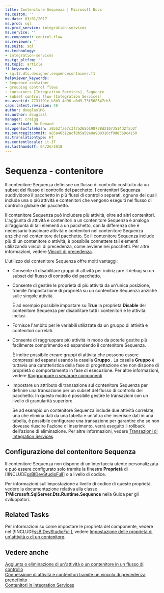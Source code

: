 ```yaml
---
title: Contenitore Sequenza | Microsoft Docs
ms.custom: ''
ms.date: 03/01/2017
ms.prod: sql
ms.prod_service: integration-services
ms.service: ''
ms.component: control-flow
ms.reviewer: ''
ms.suite: sql
ms.technology:
- integration-services
ms.tgt_pltfrm: ''
ms.topic: article
f1_keywords:
- sql13.dts.designer.sequencecontainer.f1
helpviewer_keywords:
- Sequence container
- grouping control flows
- containers [Integration Services], Sequence
- subset control flow [Integration Services]
ms.assetid: 7731f91e-b8b3-4d96-a0d9-73f568547cb3
caps.latest.revision: 48
author: douglaslMS
ms.author: douglasl
manager: craigg
ms.workload: On Demand
ms.openlocfilehash: a05b2fa67c3f7a265b198738d21073514d2f5b2f
ms.sourcegitcommit: a85a46312acf8b5a59a8a900310cf088369c4150
ms.translationtype: HT
ms.contentlocale: it-IT
ms.lasthandoff: 04/26/2018
---
```

# <a name="sequence-container"></a>Sequenza - contenitore
  Il contenitore Sequenza definisce un flusso di controllo costituito da un subset del flusso di controllo del pacchetto. I contenitori Sequenza suddividono il pacchetto in più flussi di controllo separati, ognuno dei quali include una o più attività e contenitori che vengono eseguiti nel flusso di controllo globale del pacchetto.  
  
 Il contenitore Sequenza può includere più attività, oltre ad altri contenitori. L'aggiunta di attività e contenitori a un contenitore Sequenza è analoga all'aggiunta di tali elementi a un pacchetto, con la differenza che è necessario trascinare attività e contenitori nel contenitore Sequenza anziché nel contenitore del pacchetto. Se il contenitore Sequenza include più di un contenitore o attività, è possibile connettere tali elementi utilizzando vincoli di precedenza, come avviene nei pacchetti. Per altre informazioni, vedere [Vincoli di precedenza](../../integration-services/control-flow/precedence-constraints.md).  
  
 L'utilizzo del contenitore Sequenza offre molti vantaggi:  
  
-   Consente di disabilitare gruppi di attività per indirizzare il debug su un subset del flusso di controllo del pacchetto.  
  
-   Consente di gestire le proprietà di più attività da un'unica posizione, tramite l'impostazione di proprietà su un contenitore Sequenza anziché sulle singole attività.  
  
     È ad esempio possibile impostare su **True** la proprietà **Disable** del contenitore Sequenza per disabilitare tutti i contenitori e le attività inclusi.  
  
-   Fornisce l'ambito per le variabili utilizzate da un gruppo di attività e contenitori correlati.  
  
-   Consente di raggruppare più attività in modo da poterle gestire più facilmente comprimendo ed espandendo il contenitore Sequenza.  
  
     È inoltre possibile creare gruppi di attività che possono essere compressi ed espansi usando la casella **Gruppo** . La casella **Gruppo** è tuttavia una caratteristica della fase di progettazione che non dispone di proprietà o comportamento in fase di esecuzione. Per altre informazioni, vedere [Raggruppare o separare componenti](../../integration-services/group-or-ungroup-components.md)  
  
-   Impostare un attributo di transazione sul contenitore Sequenza per definire una transazione per un subset del flusso di controllo del pacchetto. In questo modo è possibile gestire le transazioni con un livello di granularità superiore.  
  
     Se ad esempio un contenitore Sequenza include due attività correlate, una che elimina dati da una tabella e un'altra che inserisce dati in una tabella, è possibile configurare una transazione per garantire che se non dovesse riuscire l'azione di inserimento, verrà eseguito il rollback dell'azione di eliminazione. Per altre informazioni, vedere [Transazioni di Integration Services](../../integration-services/integration-services-transactions.md).  
  
## <a name="configuration-of-the-sequence-container"></a>Configurazione del contenitore Sequenza  
 Il contenitore Sequenza non dispone di un'interfaccia utente personalizzata e può essere configurato solo tramite la finestra **Proprietà** di [!INCLUDE[ssBIDevStudioFull](../../includes/ssbidevstudiofull-md.md)] o a livello di codice.  
  
 Per informazioni sull'impostazione a livello di codice di queste proprietà, vedere la documentazione relativa alla classe **T:Microsoft.SqlServer.Dts.Runtime.Sequence** nella Guida per gli sviluppatori.  
  
## <a name="related-tasks"></a>Related Tasks  
 Per informazioni su come impostare le proprietà del componente, vedere nel [!INCLUDE[ssBIDevStudioFull](../../includes/ssbidevstudiofull-md.md)], vedere [Impostazione delle proprietà di un'attività o di un contenitore](http://msdn.microsoft.com/library/52d47ca4-fb8c-493d-8b2b-48bb269f859b).  
  
## <a name="see-also"></a>Vedere anche  
 [Aggiunta o eliminazione di un'attività o un contenitore in un flusso di controllo](../../integration-services/control-flow/add-or-delete-a-task-or-a-container-in-a-control-flow.md)   
 [Connessione di attività e contenitori tramite un vincolo di precedenza predefinito](http://msdn.microsoft.com/library/8f31f15f-98ff-4c35-b41f-8b8cfd148d75)   
 [Contenitori in Integration Services](../../integration-services/control-flow/integration-services-containers.md)  
  
  
